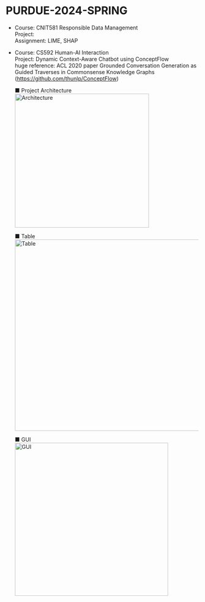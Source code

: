 # PURDUE-2024-SPRING
- Course: CNIT581 Responsible Data Management<br>
  Project: <br>
  Assignment: LIME, SHAP <br>
  
- Course: CS592 Human-AI Interaction<br>
  Project: Dynamic Context-Aware Chatbot using ConceptFlow<br>
  huge reference: ACL 2020 paper Grounded Conversation Generation as Guided Traverses in Commonsense Knowledge Graphs (https://github.com/thunlp/ConceptFlow)<br>

  ■ Project Architecture<br>
  <img width="350" alt="Architecture" src="https://github.com/YHWOO13/PURDUE-2024-SPRING/assets/59326872/39c56755-f1f8-4776-8277-cb7caa503afc"> <br>

  ■ Table<br>
  <img width="500" alt="Table" src="https://github.com/YHWOO13/PURDUE-2024-SPRING/assets/59326872/b66d9c2f-787a-477b-bd74-83883c110ca1"><br>

  ■ GUI<br>
  <img width="400" alt="GUI" src="https://github.com/YHWOO13/PURDUE-2024-SPRING/assets/59326872/a93ab1df-0850-4c92-89ed-df81c07574c3"><br>
